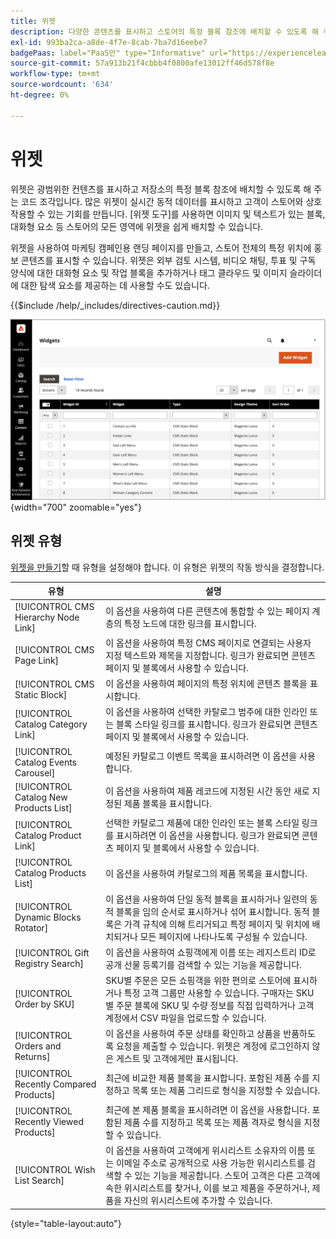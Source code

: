 ```yaml
---
title: 위젯
description: 다양한 콘텐츠를 표시하고 스토어의 특정 블록 참조에 배치할 수 있도록 해 주는 코드 조각을 제공하는 위젯에 대해 알아봅니다.
exl-id: 993ba2ca-a8de-4f7e-8cab-7ba7d16eebe7
badgePaas: label="PaaS만" type="Informative" url="https://experienceleague.adobe.com/ko/docs/commerce/user-guides/product-solutions" tooltip="Adobe Commerce 온 클라우드 프로젝트(Adobe 관리 PaaS 인프라) 및 온프레미스 프로젝트에만 적용됩니다."
source-git-commit: 57a913b21f4cbbb4f0800afe13012ff46d578f8e
workflow-type: tm+mt
source-wordcount: '634'
ht-degree: 0%

---
```


# 위젯

위젯은 광범위한 컨텐츠를 표시하고 저장소의 특정 블록 참조에 배치할 수 있도록 해 주는 코드 조각입니다. 많은 위젯이 실시간 동적 데이터를 표시하고 고객이 스토어와 상호 작용할 수 있는 기회를 만듭니다. [위젯 도구]를 사용하면 이미지 및 텍스트가 있는 블록, 대화형 요소 등 스토어의 모든 영역에 위젯을 쉽게 배치할 수 있습니다.

위젯을 사용하여 마케팅 캠페인용 랜딩 페이지를 만들고, 스토어 전체의 특정 위치에 홍보 콘텐츠를 표시할 수 있습니다. 위젯은 외부 검토 시스템, 비디오 채팅, 투표 및 구독 양식에 대한 대화형 요소 및 작업 블록을 추가하거나 태그 클라우드 및 이미지 슬라이더에 대한 탐색 요소를 제공하는 데 사용할 수도 있습니다.

{{$include /help/_includes/directives-caution.md}}

![새 제품 목록 위젯](./assets/storefront-home-page-new-products.png){width="700" zoomable="yes"}

## 위젯 유형

[위젯을 만들기](widget-create.md)할 때 유형을 설정해야 합니다. 이 유형은 위젯의 작동 방식을 결정합니다.

| 유형 | 설명 |
|--- |--- |
| [!UICONTROL CMS Hierarchy Node Link] | 이 옵션을 사용하여 다른 콘텐츠에 통합할 수 있는 페이지 계층의 특정 노드에 대한 링크를 표시합니다. |
| [!UICONTROL CMS Page Link] | 이 옵션을 사용하여 특정 CMS 페이지로 연결되는 사용자 지정 텍스트와 제목을 지정합니다. 링크가 완료되면 콘텐츠 페이지 및 블록에서 사용할 수 있습니다. |
| [!UICONTROL CMS Static Block] | 이 옵션을 사용하여 페이지의 특정 위치에 콘텐츠 블록을 표시합니다. |
| [!UICONTROL Catalog Category Link] | 이 옵션을 사용하여 선택한 카탈로그 범주에 대한 인라인 또는 블록 스타일 링크를 표시합니다. 링크가 완료되면 콘텐츠 페이지 및 블록에서 사용할 수 있습니다. |
| [!UICONTROL Catalog Events Carousel] | 예정된 카탈로그 이벤트 목록을 표시하려면 이 옵션을 사용합니다. |
| [!UICONTROL Catalog New Products List] | 이 옵션을 사용하여 제품 레코드에 지정된 시간 동안 새로 지정된 제품 블록을 표시합니다. |
| [!UICONTROL Catalog Product Link] | 선택한 카탈로그 제품에 대한 인라인 또는 블록 스타일 링크를 표시하려면 이 옵션을 사용합니다. 링크가 완료되면 콘텐츠 페이지 및 블록에서 사용할 수 있습니다. |
| [!UICONTROL Catalog Products List] | 이 옵션을 사용하여 카탈로그의 제품 목록을 표시합니다. |
| [!UICONTROL Dynamic Blocks Rotator] | 이 옵션을 사용하여 단일 동적 블록을 표시하거나 일련의 동적 블록을 임의 순서로 표시하거나 섞어 표시합니다. 동적 블록은 가격 규칙에 의해 트리거되고 특정 페이지 및 위치에 배치되거나 모든 페이지에 나타나도록 구성될 수 있습니다. |
| [!UICONTROL Gift Registry Search] | 이 옵션을 사용하여 쇼핑객에게 이름 또는 레지스트리 ID로 공개 선물 등록기를 검색할 수 있는 기능을 제공합니다. |
| [!UICONTROL Order by SKU] | SKU별 주문은 모든 쇼핑객을 위한 편의로 스토어에 표시하거나 특정 고객 그룹만 사용할 수 있습니다. 구매자는 SKU별 주문 블록에 SKU 및 수량 정보를 직접 입력하거나 고객 계정에서 CSV 파일을 업로드할 수 있습니다. |
| [!UICONTROL Orders and Returns] | 이 옵션을 사용하여 주문 상태를 확인하고 상품을 반품하도록 요청을 제출할 수 있습니다. 위젯은 계정에 로그인하지 않은 게스트 및 고객에게만 표시됩니다. |
| [!UICONTROL Recently Compared Products] | 최근에 비교한 제품 블록을 표시합니다. 포함된 제품 수를 지정하고 목록 또는 제품 그리드로 형식을 지정할 수 있습니다. |
| [!UICONTROL Recently Viewed Products] | 최근에 본 제품 블록을 표시하려면 이 옵션을 사용합니다. 포함된 제품 수를 지정하고 목록 또는 제품 격자로 형식을 지정할 수 있습니다. |
| [!UICONTROL Wish List Search] | 이 옵션을 사용하여 고객에게 위시리스트 소유자의 이름 또는 이메일 주소로 공개적으로 사용 가능한 위시리스트를 검색할 수 있는 기능을 제공합니다. 스토어 고객은 다른 고객에 속한 위시리스트를 찾거나, 이를 보고 제품을 주문하거나, 제품을 자신의 위시리스트에 추가할 수 있습니다. |

{style="table-layout:auto"}
